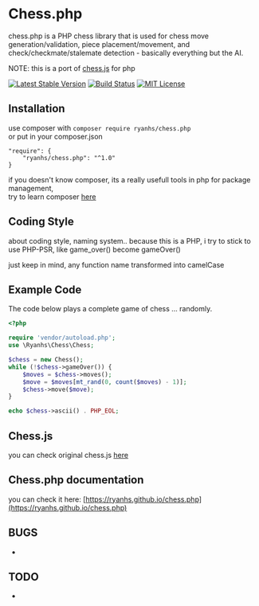 # Chess.php

chess.php is a PHP chess library that is used for chess move
generation/validation, piece placement/movement, and check/checkmate/stalemate
detection - basically everything but the AI.

NOTE: this is a port of [chess.js](https://github.com/jhlywa/chess.js) for php  

[![Latest Stable Version](https://poser.pugx.org/ryanhs/chess.php/v/stable)](https://packagist.org/packages/ryanhs/chess.php)
[![Build Status](https://travis-ci.org/ryanhs/chess.php.svg?branch=master)](https://travis-ci.org/ryanhs/chess.php)
[![MIT License](https://poser.pugx.org/ryanhs/chess.php/license)](https://packagist.org/packages/ryanhs/chess.php)  

## Installation

use composer with `composer require ryanhs/chess.php`   
or put in your composer.json  
```
"require": {
	"ryanhs/chess.php": "^1.0"
}
```


if you doesn't know composer, its a really usefull tools in php for package management,   
try to learn composer [here](https://getcomposer.org/doc/00-intro.md)


## Coding Style
about coding style, naming system..
because this is a PHP, i try to stick to use PHP-PSR, like game_over() become gameOver()  

just keep in mind, any function name transformed into camelCase

## Example Code
The code below plays a complete game of chess ... randomly.

```php
<?php

require 'vendor/autoload.php';
use \Ryanhs\Chess\Chess;

$chess = new Chess();
while (!$chess->gameOver()) {
	$moves = $chess->moves();
	$move = $moves[mt_rand(0, count($moves) - 1)];
	$chess->move($move);
}

echo $chess->ascii() . PHP_EOL;
```

## Chess.js
you can check original chess.js [here](https://github.com/jhlywa/chess.js)


## Chess.php documentation

you can check it here: [https://ryanhs.github.io/chess.php](https://ryanhs.github.io/chess.php)

## BUGS

-

## TODO

-
